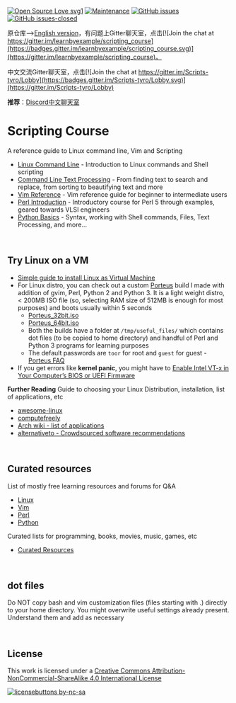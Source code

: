 [![Open Source Love svg1](https://badges.frapsoft.com/os/v1/open-source.svg?v=103)](https://github.com/ellerbrock/open-source-badges/) [![Maintenance](https://img.shields.io/badge/Maintained%3F-yes-green.svg)](https://GitHub.com/ShixiangWang/scripting_course/graphs/commit-activity) [![GitHub issues](https://img.shields.io/github/issues/ShixiangWang/scripting_course.svg)](https://GitHub.com/ShixiangWang/scripting_course/issues/) [![GitHub issues-closed](https://img.shields.io/github/issues-closed/ShixiangWang/scripting_course.svg)](https://GitHub.com/ShixiangWang/scripting_course/issues?q=is%3Aissue+is%3Aclosed) 

原仓库-->[English version](https://github.com/learnbyexample/scripting_course)，有问题上Gitter聊天室，点击[![Join the chat at https://gitter.im/learnbyexample/scripting_course](https://badges.gitter.im/learnbyexample/scripting_course.svg)](https://gitter.im/learnbyexample/scripting_course)。

中文交流Gitter聊天室，点击[![Join the chat at https://gitter.im/Scripts-tyro/Lobby](https://badges.gitter.im/Scripts-tyro/Lobby.svg)](https://gitter.im/Scripts-tyro/Lobby)

**推荐**：[Discord中文聊天室](https://discord.gg/7TNWGn)

# Scripting Course

A reference guide to Linux command line, Vim and Scripting

* [Linux Command Line](https://github.com/learnbyexample/Linux_command_line) - Introduction to Linux commands and Shell scripting
* [Command Line Text Processing](https://github.com/learnbyexample/Command-line-text-processing) - From finding text to search and replace, from sorting to beautifying text and more
* [Vim Reference](https://github.com/learnbyexample/vim_reference) - Vim reference guide for beginner to intermediate users
* [Perl Introduction](https://github.com/learnbyexample/Perl_intro) - Introductory course for Perl 5 through examples, geared towards VLSI engineers
* [Python Basics](https://github.com/learnbyexample/Python_Basics) - Syntax, working with Shell commands, Files, Text Processing, and more...

<br>

## Try Linux on a VM

* [Simple guide to install Linux as Virtual Machine](http://www.storagecraft.com/blog/the-dead-simple-guide-to-installing-a-linux-virtual-machine-on-windows/)
* For Linux distro, you can check out a custom [Porteus](http://build.porteus.org/) build I made with addition of gvim, Perl, Python 2 and Python 3. It is a light weight distro, < 200MB ISO file (so, selecting RAM size of 512MB is enough for most purposes) and boots usually within 5 seconds
  * [Porteus_32bit.iso](https://drive.google.com/open?id=0B7SzVctdXWlUYy1QZG1NX2xyYVk)
  * [Porteus_64bit.iso](https://drive.google.com/open?id=0B7SzVctdXWlUV3kyNlhMU29PMUk)
  * Both the builds have a folder at `/tmp/useful_files/` which contains dot files (to be copied to home directory) and handful of Perl and Python 3 programs for learning purposes
  * The default passwords are `toor` for root and `guest` for guest - [Porteus FAQ](http://www.porteus.org/faq.html)
* If you get errors like **kernel panic**, you might have to [Enable Intel VT-x in Your Computer’s BIOS or UEFI Firmware](http://www.howtogeek.com/213795/how-to-enable-intel-vt-x-in-your-computers-bios-or-uefi-firmware/)

**Further Reading** Guide to choosing your Linux Distribution, installation, list of applications, etc
* [awesome-linux](https://github.com/aleksandar-todorovic/awesome-linux#distributions)
* [computefreely](http://computefreely.org/)
* [Arch wiki - list of applications](https://wiki.archlinux.org/index.php/List_of_applications)
* [alternativeto - Crowdsourced software recommendations](http://alternativeto.net/)

<br>

## Curated resources

List of mostly free learning resources and forums for Q&A

* [Linux](./Linux_curated_resources.md)
* [Vim](./Vim_curated_resources.md)
* [Perl](./Perl_curated_resources.md)
* [Python](./Python_curated_resources.md)

Curated lists for programming, books, movies, music, games, etc

* [Curated Resources](https://github.com/learnbyexample/curated_resources)

<br>

## dot files
Do NOT copy bash and vim customization files (files starting with .) directly to your home directory. You might overwrite useful settings already present. Understand them and add as necessary

<br>

## License
This work is licensed under a [Creative Commons Attribution-NonCommercial-ShareAlike 4.0 International License](http://creativecommons.org/licenses/by-nc-sa/4.0/)

[![licensebuttons by-nc-sa](https://licensebuttons.net/l/by-nc-sa/3.0/88x31.png)](https://creativecommons.org/licenses/by-nc-sa/4.0)
